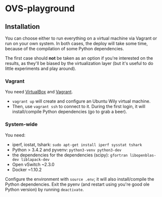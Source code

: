 # OVS-playground


## Installation

You can choose either to run everything on a virtual machine via Vagrant or run on your own system. In both cases, the deploy will take some time, because of the compilation of some Python dependencies.

The first case should **not** be taken as an option if you're interested on the results, as they'll be biased by the virtualization layer (but it's useful to do little experiments and play around).


### Vagrant
You need [VirtualBox](https://www.virtualbox.org/) and [Vagrant](https://www.vagrantup.com/).

* `vagrant up` will create and configure an Ubuntu Wily virtual machine.
* Then, use `vagrant ssh` to connect to it. During the first login, it will install/compile Python dependencies (go to grab a beer).


### System-wide
You need:

* iperf, iostat, tshark: `sudo apt-get install iperf sysstat tshark`
* Python > 3.4.2 and pyvenv: `python3-venv python3-dev`
* the dependencies for the dependencies (scipy): `gfortran libopenblas-dev liblapack-dev`
* Open vSwitch ~2.3.0
* Docker ~1.10.2

Configure the environment with `source .env`; it will also install/compile the Python dependencies. Exit the pyenv (and restart using you're good ole Python version) by running `deactivate`.
